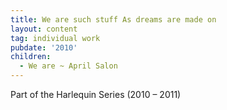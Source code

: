 ```yaml
---
title: We are such stuff As dreams are made on
layout: content
tag: individual work
pubdate: '2010'
children:
  - We are ~ April Salon
---
```

Part of the Harlequin Series (2010 – 2011)

